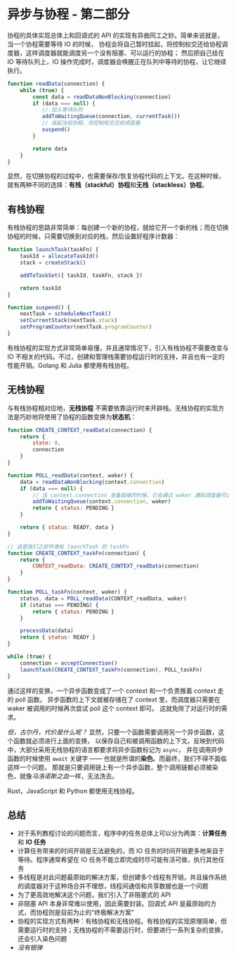 # 异步与协程 - 第二部分

协程的具体实现总体上和回调式的 API 的实现有异曲同工之妙。简单来说就是，当一个协程需要等待 IO 的时候，
协程会将自己暂时挂起，将控制权交还给协程调度器，这样调度器就能调度另一个没有阻塞、可以运行的协程；
然后把自己挂在 IO 等待队列上，IO 操作完成时，调度器会唤醒正在队列中等待的协程，让它继续执行。

```javascript
function readData(connection) {
    while (true) {
        const data = readDataNonBlocking(connection)
        if (data === null) {
           // 加入等待队列
           addToWaitingQueue(connection, currentTask())
           // 挂起当前协程，将控制权交还给调度器
           suspend()
        }

        return data
    }
}
```

显然，在切换协程的过程中，也需要保存/恢复协程代码的上下文。在这种时候，就有两种不同的选择：**有栈（stackful）协程**和**无栈（stackless）协程**。

## 有栈协程

有栈协程的思路非常简单：每创建一个新的协程，就给它开一个新的栈；而在切换协程的时候，只需要切换到对应的栈，然后设置好程序计数器：

```javascript
function launchTask(taskFn) {
    taskId = allocateTaskId()
    stack = createStack()

    addToTaskSet({ taskId, taskFn, stack })

    return taskId
}

function suspend() {
    nextTask = scheduleNextTask()
    setCurrentStack(nextTask.stack)
    setProgramCounter(nextTask.programCounter)
}
```

有栈协程的实现方式非常简单易懂，并且通常情况下，引入有栈协程不需要改变与 IO 不相关的代码。不过，创建和管理栈需要协程运行时的支持，并且也有一定的性能开销。Golang 和 Julia 都使用有栈协程。

## 无栈协程

与有栈协程相对应地，**无栈协程** 不需要依靠运行时来开辟栈。无栈协程的实现方法是巧妙地将使用了协程的函数变换为**状态机**：

```javascript
function CREATE_CONTEXT_readData(connection) {
    return {
        state: 0,
        connection
    }
}

function POLL_readData(context, waker) {
    data = readDataNonBlocking(context.connection)
    if (data === null) {
        // 当 context.connection 准备就绪的时候，它会通过 waker 通知调度器可以再 poll 一次
        addToWaitingQueue(context.connection, waker)
        return { status: PENDING }
    }

    return { status: READY, data }
}

// 这是我们之前传递给 launchTask 的 taskFn
function CREATE_CONTEXT_taskFn(connection) {
    return {
        CONTEXT_readData: CREATE_CONTEXT_readData(connection)
    }
}

function POLL_taskFn(context, waker) {
    status, data = POLL_readData(CONTEXT_readData, waker)
    if (status === PENDING) {
        return { status: PENDING }
    }

    processData(data)
    return { status: READY }
}

while (true) {
    connection = acceptConnection()
    launchTask(CREATE_CONTEXT_taskFn(connection), POLL_taskFn)
}
```

通过这样的变换，一个异步函数变成了一个 context 和一个负责推着 context 走的 poll 函数。
异步函数的上下文就被存储在了 context 里，而调度器只需要在 waker 被调用的时候再次尝试 poll 这个 context 即可。
这就免除了对运行时的需求。

*但，古尔丹，代价是什么呢？* 显然，只要一个函数需要调用另一个异步函数，这个函数就必须进行上面的变换，
以保存自己和被调用函数的上下文。反映到代码中，大部分采用无栈协程的语言都要求将异步函数标记为 `async`，
并在调用异步函数的时候使用 `await` 关键字 —— 也就是所谓的**染色**。而最终，我们不得不面临这样一个问题，
那就是只要调用链上有一个异步函数，整个调用链都必须被染色，就像*马洛诺斯之血*一样，无法洗去。

Rust，JavaScript 和 Python 都使用无栈协程。

## 总结

- 对于系列教程讨论的问题而言，程序中的任务总体上可以分为两类：**计算任务** 和 **IO 任务**
- 计算任务带来的时间开销是无法避免的，而 IO 任务的时间开销更多地来自于等待。程序通常希望在 IO 任务不能立即完成时尽可能有活可做，执行其他任务
- 多线程是对此问题最原始的解决方案，但创建多个线程有开销，并且操作系统的调度器对于这种场合并不理想，线程间通信和共享数据也是一个问题
- 为了更高效地解决这个问题，我们引入了非阻塞式的 API
- 非阻塞 API 本身非常难以使用，因此需要封装。回调式 API 是最原始的方式，而协程则是目前为止的“终极解决方案”
- 协程的实现方式有两种：有栈协程和无栈协程。有栈协程的实现原理简单，但需要运行时的支持；无栈协程的不需要运行时，但要进行一系列复杂的变换，还会引入染色问题
- *没有银弹*
